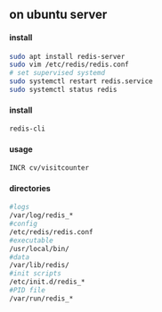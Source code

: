 
## on ubuntu server


#### install 
```bash
sudo apt install redis-server
sudo vim /etc/redis/redis.conf
# set supervised systemd
sudo systemctl restart redis.service
sudo systemctl status redis
```

#### install 
```bash
redis-cli
```


#### usage
```bash
INCR cv/visitcounter
```

#### directories
```bash
#logs
/var/log/redis_*
#config
/etc/redis/redis.conf
#executable
/usr/local/bin/
#data
/var/lib/redis/
#init scripts
/etc/init.d/redis_*
#PID file
/var/run/redis_*
```

